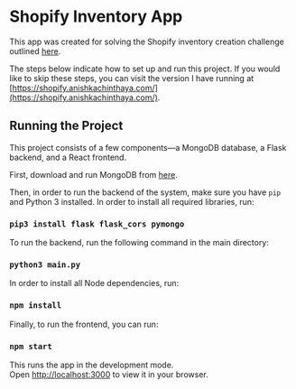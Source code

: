 # Shopify Inventory App

This app was created for solving the Shopify inventory creation challenge outlined [here](https://docs.google.com/document/d/1z9LZ_kZBUbg-O2MhZVVSqTmvDko5IJWHtuFmIu_Xg1A/edit#).

The steps below indicate how to set up and run this project. If you would like to skip these steps, you can visit the version I have running at [https://shopify.anishkachinthaya.com/](https://shopify.anishkachinthaya.com/).

## Running the Project

This project consists of a few components—a MongoDB database, a Flask backend, and a React frontend.

First, download and run MongoDB from [here](https://docs.mongodb.com/manual/administration/install-community/).

Then, in order to run the backend of the system, make sure you have `pip` and Python 3 installed. In order to install all required libraries, run:

### `pip3 install flask flask_cors pymongo`

To run the backend, run the following command in the main directory:

### `python3 main.py`

In order to install all Node dependencies, run:

### `npm install`

Finally, to run the frontend, you can run:

### `npm start`

This runs the app in the development mode.\
Open [http://localhost:3000](http://localhost:3000) to view it in your browser.


